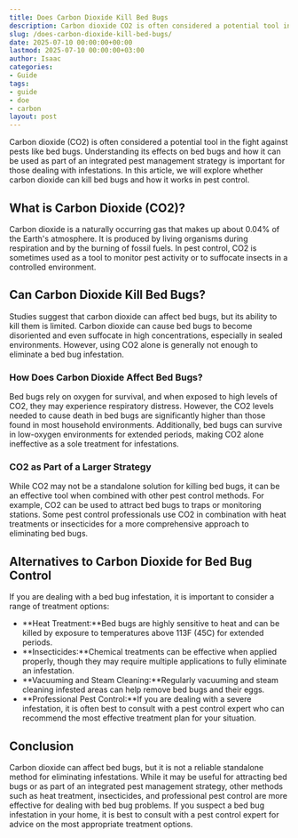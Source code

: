```yaml
---
title: Does Carbon Dioxide Kill Bed Bugs
description: Carbon dioxide CO2 is often considered a potential tool in the fight against pests like bed bugs. Understanding its effects on bed bugs and how it can be used...
slug: /does-carbon-dioxide-kill-bed-bugs/
date: 2025-07-10 00:00:00+00:00
lastmod: 2025-07-10 00:00:00+03:00
author: Isaac
categories:
- Guide
tags:
- guide
- doe
- carbon
layout: post
---
```

Carbon dioxide (CO2) is often considered a potential tool in the fight against pests like bed bugs. Understanding its effects on bed bugs and how it can be used as part of an integrated pest management strategy is important for those dealing with infestations. In this article, we will explore whether carbon dioxide can kill bed bugs and how it works in pest control.
## What is Carbon Dioxide (CO2)?
Carbon dioxide is a naturally occurring gas that makes up about 0.04% of the Earth's atmosphere. It is produced by living organisms during respiration and by the burning of fossil fuels. In pest control, CO2 is sometimes used as a tool to monitor pest activity or to suffocate insects in a controlled environment.
## Can Carbon Dioxide Kill Bed Bugs?
Studies suggest that carbon dioxide can affect bed bugs, but its ability to kill them is limited. Carbon dioxide can cause bed bugs to become disoriented and even suffocate in high concentrations, especially in sealed environments. However, using CO2 alone is generally not enough to eliminate a bed bug infestation.
### How Does Carbon Dioxide Affect Bed Bugs?
Bed bugs rely on oxygen for survival, and when exposed to high levels of CO2, they may experience respiratory distress. However, the CO2 levels needed to cause death in bed bugs are significantly higher than those found in most household environments. Additionally, bed bugs can survive in low-oxygen environments for extended periods, making CO2 alone ineffective as a sole treatment for infestations.
### CO2 as Part of a Larger Strategy
While CO2 may not be a standalone solution for killing bed bugs, it can be an effective tool when combined with other pest control methods. For example, CO2 can be used to attract bed bugs to traps or monitoring stations. Some pest control professionals use CO2 in combination with heat treatments or insecticides for a more comprehensive approach to eliminating bed bugs.
## Alternatives to Carbon Dioxide for Bed Bug Control
If you are dealing with a bed bug infestation, it is important to consider a range of treatment options:
- **Heat Treatment:**Bed bugs are highly sensitive to heat and can be killed by exposure to temperatures above 113F (45C) for extended periods.
- **Insecticides:**Chemical treatments can be effective when applied properly, though they may require multiple applications to fully eliminate an infestation.
- **Vacuuming and Steam Cleaning:**Regularly vacuuming and steam cleaning infested areas can help remove bed bugs and their eggs.
- **Professional Pest Control:**If you are dealing with a severe infestation, it is often best to consult with a pest control expert who can recommend the most effective treatment plan for your situation.
## Conclusion
Carbon dioxide can affect bed bugs, but it is not a reliable standalone method for eliminating infestations. While it may be useful for attracting bed bugs or as part of an integrated pest management strategy, other methods such as heat treatment, insecticides, and professional pest control are more effective for dealing with bed bug problems. If you suspect a bed bug infestation in your home, it is best to consult with a pest control expert for advice on the most appropriate treatment options.